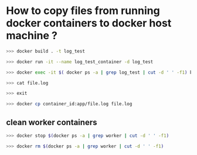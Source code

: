 # How to copy files from running docker containers to docker host machine ?


```bash
>>> docker build . -t log_test

>>> docker run -it --name log_test_container -d log_test

>>> docker exec -it $( docker ps -a | grep log_test | cut -d ' ' -f1) bash

>>> cat file.log

>>> exit

>>> docker cp container_id:app/file.log file.log
````

## clean worker containers

```bash
>>> docker stop $(docker ps -a | grep worker | cut -d ' ' -f1)

>>> docker rm $(docker ps -a | grep worker | cut -d ' ' -f1)
```
